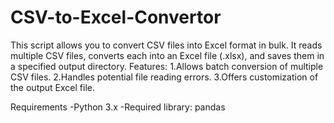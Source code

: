 # CSV-to-Excel-Convertor
This script allows you to convert CSV files into Excel format in bulk. It reads multiple CSV files, converts each into an Excel file (.xlsx), and saves them in a specified output directory. Features:
1.Allows batch conversion of multiple CSV files.
2.Handles potential file reading errors.
3.Offers customization of the output Excel file.

Requirements -Python 3.x -Required library: pandas

